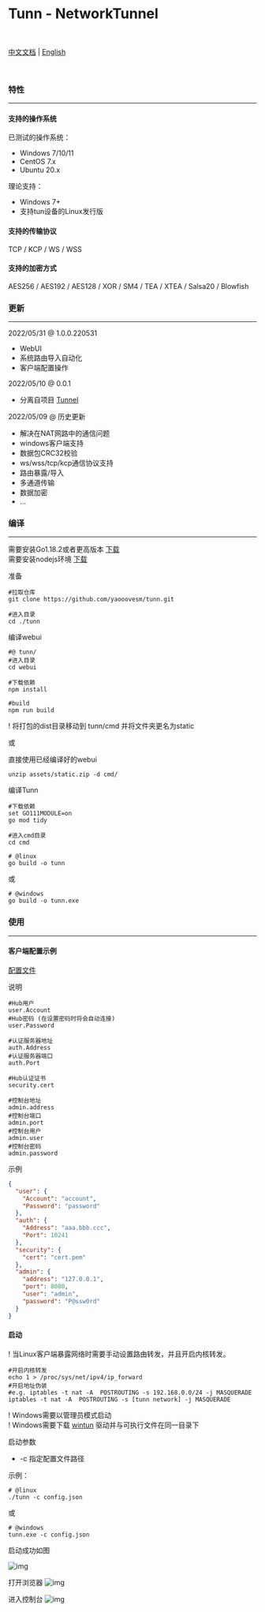 # Tunn - NetworkTunnel

<br>

[中文文档](./README_CN.md) | [English](./README_EN.md)


<br>

### 特性

--------

#### 支持的操作系统

已测试的操作系统：

- Windows 7/10/11
- CentOS 7.x
- Ubuntu 20.x

理论支持：

- Windows 7+
- 支持tun设备的Linux发行版

#### 支持的传输协议

TCP / KCP / WS / WSS

#### 支持的加密方式

AES256 / AES192 / AES128 / XOR / SM4 / TEA / XTEA / Salsa20 / Blowfish

### 更新

------

2022/05/31 @ 1.0.0.220531

- WebUI
- 系统路由导入自动化
- 客户端配置操作

2022/05/10 @ 0.0.1

- 分离自项目 [Tunnel](https://gitee.com/jackrabbit872568318/tunnel)

2022/05/09 @ 历史更新

- 解决在NAT网路中的通信问题
- windows客户端支持
- 数据包CRC32校验
- ws/wss/tcp/kcp通信协议支持
- 路由暴露/导入
- 多通道传输
- 数据加密
- ...

### 编译

------

需要安装Go1.18.2或者更高版本 [下载](https://golang.google.cn/dl/) <br>
需要安装nodejs环境 [下载](https://nodejs.org/en/download/)

准备

```shell
#拉取仓库
git clone https://github.com/yaooovesm/tunn.git

#进入目录
cd ./tunn
```

编译webui

```shell
#@ tunn/
#进入目录
cd webui

#下载依赖
npm install

#build
npm run build
```

! 将打包的dist目录移动到 tunn/cmd 并将文件夹更名为static

或

直接使用已经编译好的webui

```shell
unzip assets/static.zip -d cmd/
```

编译Tunn

```shell
#下载依赖
set GO111MODULE=on
go mod tidy

#进入cmd目录
cd cmd
```

```shell
# @linux
go build -o tunn
```

或

```shell
# @windows
go build -o tunn.exe
```

### 使用

------

#### 客户端配置示例

[配置文件](../config/config_full.json)

说明

```shell
#Hub用户
user.Account
#Hub密码 (在设置密码时将会自动连接)
user.Password

#认证服务器地址
auth.Address
#认证服务器端口
auth.Port

#Hub认证证书
security.cert

#控制台地址
admin.address
#控制台端口
admin.port
#控制台用户
admin.user
#控制台密码
admin.password
```

示例

```json
{
  "user": {
    "Account": "account",
    "Password": "password"
  },
  "auth": {
    "Address": "aaa.bbb.ccc",
    "Port": 10241
  },
  "security": {
    "cert": "cert.pem"
  },
  "admin": {
    "address": "127.0.0.1",
    "port": 8080,
    "user": "admin",
    "password": "P@ssw0rd"
  }
}
```

#### 启动

! 当Linux客户端暴露网络时需要手动设置路由转发，并且开启内核转发。

```shell
#开启内核转发
echo 1 > /proc/sys/net/ipv4/ip_forward
#开启地址伪装
#e.g. iptables -t nat -A  POSTROUTING -s 192.168.0.0/24 -j MASQUERADE
iptables -t nat -A  POSTROUTING -s [tunn network] -j MASQUERADE
```

! Windows需要以管理员模式启动 <br>
! Windows需要下载 [wintun](https://www.wintun.net/) 驱动并与可执行文件在同一目录下

启动参数

- -c 指定配置文件路径

示例：

```shell
# @linux
./tunn -c config.json
```

或

```shell
# @windows
tunn.exe -c config.json
```

启动成功如图

![img](./img/powershell_startup.png)

打开浏览器
![img](./img/admin_login.png)

进入控制台
![img](./img/admin_main.png)